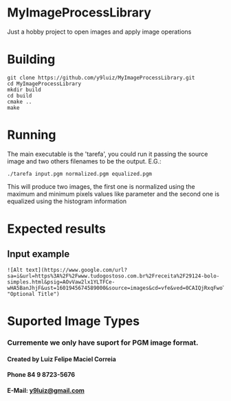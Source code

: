# MyImageProcessLibrary
Just a hobby project to open images and apply image operations


# Building
```
git clone https://github.com/y9luiz/MyImageProcessLibrary.git
cd MyImageProcessLibrary
mkdir build
cd build
cmake ..
make
```

# Running
The main executable is the 'tarefa', you could run it passing the source image and two others filenames to be the output.
E.G.:

```
./tarefa input.pgm normalized.pgm equalized.pgm
```

This will produce two images, the first one is normalized using the maximum and minimum pixels values like parameter
and the second one is equalized using the histogram information

# Expected results
## Input example
	![Alt text](https://www.google.com/url?sa=i&url=https%3A%2F%2Fwww.tudogostoso.com.br%2Freceita%2F29124-bolo-simples.html&psig=AOvVaw2lx1YLTFCe-wHA5BanJhjF&ust=1601945674589000&source=images&cd=vfe&ved=0CAIQjRxqFwoTCPC22emenOwCFQAAAAAdAAAAABAD "Optional Title")


# Suported Image Types

### Curremente we only have suport for PGM image format.


#### Created by Luiz Felipe Maciel Correia
#### Phone 84 9 8723-5676
#### E-Mail: y9luiz@gmail.com
